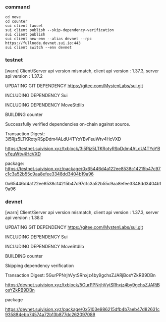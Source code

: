 ### command

```
cd move
cd counter
sui client faucet
sui client publish --skip-dependency-verification
sui client publish
sui client new-env --alias devnet --rpc https://fullnode.devnet.sui.io:443
sui client switch --env devnet
```

### testnet

[warn] Client/Server api version mismatch, client api version : 1.37.3, server api version : 1.37.2

UPDATING GIT DEPENDENCY https://gitee.com/MystenLabs/sui.git

INCLUDING DEPENDENCY Sui

INCLUDING DEPENDENCY MoveStdlib

BUILDING counter

Successfully verified dependencies on-chain against source.

Transaction Digest: 3i5Rjz5LTKRotyRSpDdm4ALdU4TYoYBvFeuWtv4HcVXD

https://testnet.suivision.xyz/txblock/3i5Rjz5LTKRotyRSpDdm4ALdU4TYoYBvFeuWtv4HcVXD

package: https://testnet.suivision.xyz/package/0x65446d4a122ee8538c14215b47c97c1c3a52b55c9aa8efee3348dd3404b19a96

0x65446d4a122ee8538c14215b47c97c1c3a52b55c9aa8efee3348dd3404b19a96

### devnet

[warn] Client/Server api version mismatch, client api version : 1.37.3, server api version : 1.38.0

UPDATING GIT DEPENDENCY https://gitee.com/MystenLabs/sui.git

INCLUDING DEPENDENCY Sui

INCLUDING DEPENDENCY MoveStdlib

BUILDING counter

Skipping dependency verification

Transaction Digest: 5GurPPNrjhVytSRhxjz4by9gchsZJARjBosYZkRB9DBn

https://devnet.suivision.xyz/txblock/5GurPPNrjhVytSRhxjz4by9gchsZJARjBosYZkRB9DBn

package

https://devnet.suivision.xyz/package/0x5103e986215dfb4b7aeb47d82631c935884ebb74574a72b13b877dc262097089
